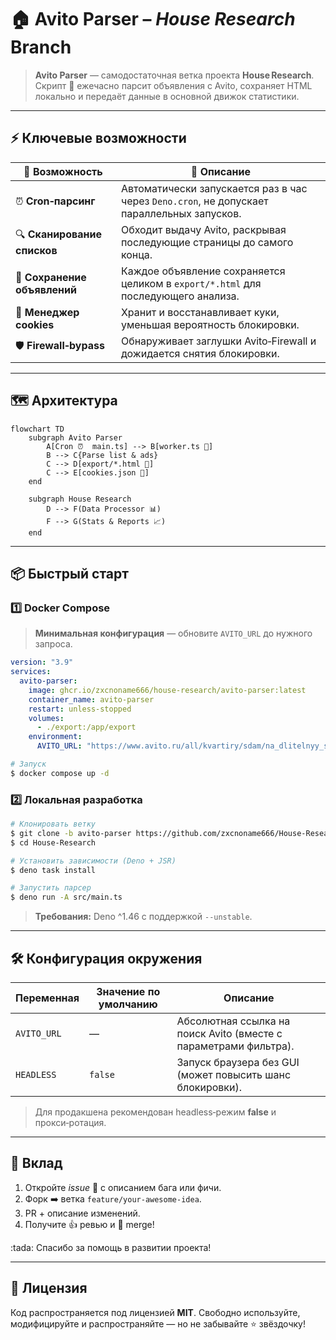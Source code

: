 # 🏠 Avito Parser – *House Research* Branch

&#x20; &#x20;

&#x20;

> **Avito Parser** — самодостаточная ветка проекта **House Research**. Скрипт 🚜 ежечасно парсит объявления с Avito, сохраняет HTML локально и передаёт данные в основной движок статистики.

---

## ⚡️ Ключевые возможности

| 🚀 Возможность               | 🎯 Описание                                                                                |
|------------------------------|--------------------------------------------------------------------------------------------|
| ⏰ **Cron‑парсинг**           | Автоматически запускается раз в час через `Deno.cron`, не допускает параллельных запусков. |
| 🔍 **Сканирование списков**  | Обходит выдачу Avito, раскрывая последующие страницы до самого конца.                      |
| 📰 **Сохранение объявлений** | Каждое объявление сохраняется целиком в `export/*.html` для последующего анализа.          |
| 🍪 **Менеджер cookies**      | Хранит и восстанавливает куки, уменьшая вероятность блокировки.                            |
| 🛡️ **Firewall‑bypass**      | Обнаруживает заглушки Avito‑Firewall и дожидается снятия блокировки.                       |

---

## 🗺️ Архитектура

```mermaid
flowchart TD
    subgraph Avito Parser
        A[Cron ⏰  main.ts] --> B[worker.ts 🚜]
        B --> C{Parse list & ads}
        C --> D[export/*.html 📂]
        C --> E[cookies.json 🍪]
    end

    subgraph House Research
        D --> F(Data Processor 📊)
        F --> G(Stats & Reports 📈)
    end
```

---

## 📦 Быстрый старт

### 1️⃣ Docker Compose

> **Минимальная конфигурация** — обновите `AVITO_URL` до нужного запроса.

```yaml
version: "3.9"
services:
  avito-parser:
    image: ghcr.io/zxcnoname666/house-research/avito-parser:latest
    container_name: avito-parser
    restart: unless-stopped
    volumes:
      - ./export:/app/export
    environment:
      AVITO_URL: "https://www.avito.ru/all/kvartiry/sdam/na_dlitelnyy_srok" # 💡 ваш фильтр
```

```bash
# Запуск
$ docker compose up -d
```

### 2️⃣ Локальная разработка

```bash
# Клонировать ветку
$ git clone -b avito-parser https://github.com/zxcnoname666/House-Research.git
$ cd House-Research

# Установить зависимости (Deno + JSR)
$ deno task install

# Запустить парсер
$ deno run -A src/main.ts
```

> **Требования:** Deno ^1.46 с поддержкой `--unstable`.

---

## 🛠️ Конфигурация окружения

| Переменная  | Значение по умолчанию | Описание                                                         |
| ----------- | --------------------- | ---------------------------------------------------------------- |
| `AVITO_URL` | —                     | Абсолютная ссылка на поиск Avito (вместе с параметрами фильтра). |
| `HEADLESS`  | `false`               | Запуск браузера без GUI (может повысить шанс блокировки).        |

> Для продакшена рекомендован headless‑режим **false** и прокси‑ротация.

---

## 🤝 Вклад

1. Откройте *issue* 📌 с описанием бага или фичи.
2. Форк ➡️ ветка `feature/your‑awesome‑idea`.
3. PR + описание изменений.
4. Получите 👍 ревью и 🚀 merge!

\:tada: Спасибо за помощь в развитии проекта!

---

## 📝 Лицензия

Код распространяется под лицензией **MIT**. Свободно используйте, модифицируйте и распространяйте — но не забывайте ⭐ звёздочку!
